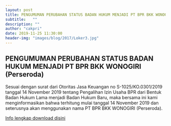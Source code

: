 ```yaml
---
layout: post
title: PENGUMUMAN PERUBAHAN STATUS BADAN HUKUM MENJADI PT BPR BKK WONOGIRI (Perseroda)
subtitle:   ""
description: ""
author: "cakpri"
date: 2019-11-25 11:30:00
header-img: "images/blog/2017/Loker3.jpg"
---
```



## PENGUMUMAN PERUBAHAN STATUS BADAN HUKUM MENJADI PT BPR BKK WONOGIRI (Perseroda)
Sesuai dengan surat dari Otoritas Jasa Keuangan no S-1025/KO.0301/2019 tanggal 14 November 2019 tentang Pengalihan Izin Usaha BPR dari Bentuk Badan Hukum Lama menjadi Badan Hukum Baru, maka bersama ini kami menginformasikan bahwa terhitung mulai tanggal 14 November 2019 dan seterusnya akan menggunakan nama PT BPR BKK WONOGIRI (Perseroda).

[Info lengkap download disini](/publikasi/Pengumuman/Pengumuman_PT.pdf)



